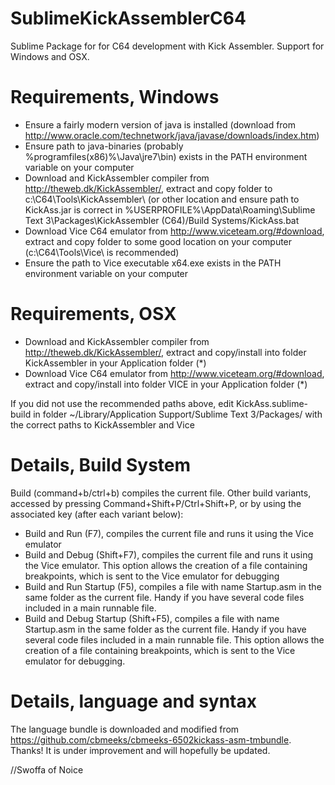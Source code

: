 SublimeKickAssemblerC64
=======================
Sublime Package for for C64 development with Kick Assembler. Support for Windows and OSX.

Requirements, Windows
=====================
 - Ensure a fairly modern version of java is installed (download from http://www.oracle.com/technetwork/java/javase/downloads/index.htm)
 - Ensure path to java-binaries (probably %programfiles(x86)%\Java\jre7\bin) exists in the PATH environment variable on your computer
 - Download and KickAssembler compiler from http://theweb.dk/KickAssembler/, extract and copy folder to c:\C64\Tools\KickAssembler\ (or other location and ensure path to KickAss.jar is correct in %USERPROFILE%\AppData\Roaming\Sublime Text 3\Packages\KickAssembler (C64)/Build Systems/KickAss.bat
 - Download Vice C64 emulator from http://www.viceteam.org/#download, extract and copy folder to some good location on your computer (c:\C64\Tools\Vice\ is recommended)
 - Ensure the path to Vice executable x64.exe exists in the PATH environment variable on your computer

Requirements, OSX
=====================
 - Download and KickAssembler compiler from http://theweb.dk/KickAssembler/, extract and copy/install into folder KickAssembler in your Application folder (*)
 - Download Vice C64 emulator from http://www.viceteam.org/#download, extract and copy/install into folder VICE in your Application folder (*)
 
 If you did not use the recommended paths above, edit KickAss.sublime-build in folder ~/Library/Application Support/Sublime Text 3/Packages/ with the correct paths to KickAssembler and Vice

Details, Build System
=====================
Build (command+b/ctrl+b) compiles the current file.
Other build variants, accessed by pressing Command+Shift+P/Ctrl+Shift+P, or by using the associated key (after each variant below):

 - Build and Run (F7), compiles the current file and runs it using the Vice emulator
 - Build and Debug (Shift+F7), compiles the current file and runs it using the Vice emulator. This option allows the creation of a file containing breakpoints, which is sent to the Vice emulator for debugging
 - Build and Run Startup (F5), compiles a file with name Startup.asm in the same folder as the current file. Handy if you have several code files included in a main runnable file.
 - Build and Debug Startup (Shift+F5), compiles a file with name Startup.asm in the same folder as the current file. Handy if you have several code files included in a main runnable file. This option allows the creation of a file containing breakpoints, which is sent to the Vice emulator for debugging.

Details, language and syntax
============================
The language bundle is downloaded and modified from https://github.com/cbmeeks/cbmeeks-6502kickass-asm-tmbundle. Thanks!
It is under improvement and will hopefully be updated.

//Swoffa of Noice